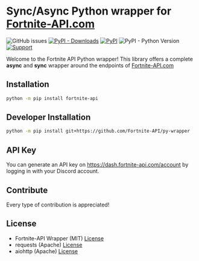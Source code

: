 # Sync/Async Python wrapper for [Fortnite-API.com](https://fortnite-api.com)

![GitHub issues](https://img.shields.io/github/issues/Fortnite-API/py-wrapper?logo=github)
[![PyPI - Downloads](https://img.shields.io/pypi/dm/fortnite-api)](https://pypi.org/project/fortnite-api)
[![PyPI](https://img.shields.io/pypi/v/fortnite-api)](https://pypi.org/project/fortnite-api)
![PyPI - Python Version](https://img.shields.io/pypi/pyversions/fortnite-api?label=python%20version&logo=python&logoColor=yellow)
[![Support](https://discordapp.com/api/guilds/621452110558527502/widget.png?style=shield)](https://discord.gg/T4tyYDK)

Welcome to the Fortnite API Python wrapper! This library offers a complete **async** and **sync** wrapper around the endpoints of [Fortnite-API.com](https://fortnite-api.com)

## Installation

```bash
python -m pip install fortnite-api
```

## Developer Installation

```bash
python -m pip install git+https://github.com/Fortnite-API/py-wrapper
```

## API Key

You can generate an API key on <https://dash.fortnite-api.com/account> by logging in with your Discord account.

## Contribute

Every type of contribution is appreciated!

## License

- Fortnite-API Wrapper (MIT) [License](https://github.com/Fortnite-API/py-wrapper/blob/master/LICENSE)
- requests (Apache) [License](https://github.com/psf/requests/blob/master/LICENSE)
- aiohttp (Apache) [License](https://github.com/aio-libs/aiohttp/blob/6a5ab96bd9cb404b4abfd5160fe8f34a29d941e5/LICENSE.txt)

